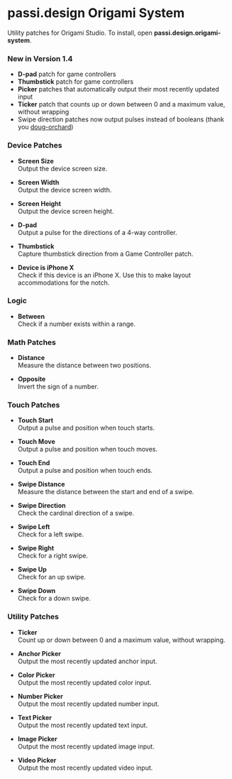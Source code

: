 # passi.design Origami System

Utility patches for Origami Studio. To install, open **passi.design.origami-system**.

### New in Version 1.4
* **D-pad** patch for game controllers
* **Thumbstick** patch for game controllers
* **Picker** patches that automatically output their most recently updated input
* **Ticker** patch that counts up or down between 0 and a maximum value, without wrapping
* Swipe direction patches now output pulses instead of booleans (thank you [doug-orchard](https://github.com/doug-orchard))

### Device Patches

* **Screen Size**  
Output the device screen size.

* **Screen Width**  
Output the device screen width.

* **Screen Height**  
Output the device screen height.

* **D-pad**  
Output a pulse for the directions of a 4-way controller.

* **Thumbstick**  
Capture thumbstick direction from a Game Controller patch.

* **Device is iPhone X**  
Check if this device is an iPhone X. Use this to make layout accommodations for the notch.

### Logic

* **Between**  
Check if a number exists within a range.

### Math Patches

* **Distance**  
Measure the distance between two positions.

* **Opposite**  
Invert the sign of a number.

### Touch Patches

* **Touch Start**  
Output a pulse and position when touch starts.

* **Touch Move**  
Output a pulse and position when touch moves.

* **Touch End**  
Output a pulse and position when touch ends.

* **Swipe Distance**  
Measure the distance between the start and end of a swipe.

* **Swipe Direction**  
Check the cardinal direction of a swipe.

* **Swipe Left**  
Check for a left swipe.

* **Swipe Right**  
Check for a right swipe.

* **Swipe Up**  
Check for an up swipe.

* **Swipe Down**  
Check for a down swipe.

### Utility Patches

* **Ticker**  
Count up or down between 0 and a maximum value, without wrapping.

* **Anchor Picker**  
Output the most recently updated anchor input.

* **Color Picker**  
Output the most recently updated color input.

* **Number Picker**  
Output the most recently updated number input.

* **Text Picker**  
Output the most recently updated text input.

* **Image Picker**  
Output the most recently updated image input.

* **Video Picker**  
Output the most recently updated video input.



